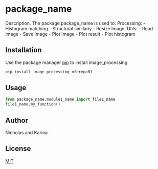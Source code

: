 # package_name

Description. 
The package package_name is used to:
	Processing:
		- Histogram matching
		- Structural similariy
		- Resize Image:
	Utils:
		- Read Image
		- Save Image
		- Plot Image
		- Plot result
		- Plot histogram

## Installation

Use the package manager [pip](https://pip.pypa.io/en/stable/) to install image_processing

```bash
pip install image_processing_nferepa01
```

## Usage

```python
from package_name.module1_name import file1_name
file1_name.my_function()
```

## Author
Nicholas and Karina

## License
[MIT](https://choosealicense.com/licenses/mit/)